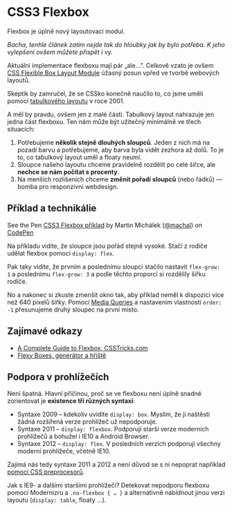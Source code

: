 CSS3 Flexbox
============
    
Flexbox je úplně nový layoutovací modul.

*Bacha, tenhle článek zatím nejde tak do hloubky jak by bylo potřeba. K jeho vylepšení ovšem můžete přispět i vy.*

Aktuální implementace flexboxu mají pár „ale…”. Celkově vzato je ovšem [CSS Flexible Box Layout Module](http://www.w3.org/TR/css3-flexbox/) úžasný posun vpřed ve tvorbě webových layoutů.

Skeptik by zamručel, že se CSSko konečně naučilo to, co jsme uměli pomocí [tabulkového layoutu](http://www.jakpsatweb.cz/tabulky-design.html) v roce 2001. 

A měl by pravdu, ovšem jen z malé části. Tabulkový layout nahrazuje jen jedna část flexboxu. Ten nám může být užitečný minimálně ve třech situacích:

1. Potřebujeme **několik stejně dlouhých sloupců**. Jeden z nich má na pozadí barvu a potřebujeme, aby barva byla vidět zezhora až dolů. To je to, co tabulkový layout uměl a floaty neumí.
2. Sloupce našeho layoutu chceme pravidelně rozdělit po celé šířce, ale **nechce se nám počítat s procenty**.
3. Na menších rozlišeních chceme **změnit pořadí sloupců** (nebo řádků) — bomba pro responzivní webdesign.


Příklad a technikálie
---------------------
  
<p data-height="158" data-theme-id="502" data-slug-hash="LhGuD" data-user="machal" data-default-tab="result" class='codepen'>See the Pen <a href='http://codepen.io/machal/pen/LhGuD'>CSS3 Flexbox příklad</a> by Martin Michálek (<a href='http://codepen.io/machal'>@machal</a>) on <a href='http://codepen.io'>CodePen</a></p>
<script async src="http://codepen.io/assets/embed/ei.js"></script>

Na příkladu vidíte, že sloupce jsou pořád stejně vysoké. Stačí z rodiče udělat flexbox pomocí `display: flex`.

Pak taky vidíte, že prvním a poslednímu sloupci stačilo nastavit `flex-grow: 1` a poslednímu `flex-grow: 3` a podle těchto proporcí si rozdělily šířku rodiče.

No a nakonec si zkuste zmenšit okno tak, aby příklad neměl k dispozici více než 640 pixelů šířky. Pomocí [Media Queries](css3-media-queries.md) a nastavením vlastnosti `order: -1` přesunujeme druhý sloupec na první místo.   


Zajímavé odkazy
---------------

- [A Complete Guide to Flexbox, CSSTricks.com](http://css-tricks.com/snippets/css/a-guide-to-flexbox/)
- [Flexy Boxes, generátor a hřiště](http://the-echoplex.net/flexyboxes/)


Podpora v prohlížečích
----------------------

Není špatná. Hlavní příčinou, proč se ve flexboxu není úplně snadné zorientovat je **existence tří různých syntaxí**:

* Syntaxe 2009 – kdekoliv uvidíte `display: box`. Myslím, že ji naštěstí žádná rozšířená verze prohlížeč už nepodporuje.
* Syntaxe 2011 – `display: flexbox`. Podporují starší verze moderních prohlížečů a bohužel i IE10 a Android Browser.
* Syntaxe 2012 – `display: flex`. V posledních verzích podporují všechny moderní prohlížeče, včetně IE10.

Zajímá nás tedy syntaxe 2011 a 2012 a není důvod se s ní nepoprat například [pomocí CSS preprocesorů](http://css-tricks.com/using-flexbox/).

Jak s IE9- a dalšími staršími prohlížeči? Detekovat nepodporu flexboxu pomocí Modernizru a `.no-flexbox { … }` a alternativně nabídnout jinou verzi layoutu (`display: table`, floaty …).




